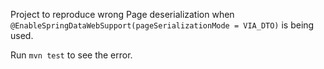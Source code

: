 Project to reproduce wrong Page deserialization when `@EnableSpringDataWebSupport(pageSerializationMode = VIA_DTO)` is being used.

Run `mvn test` to see the error.
